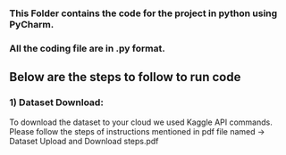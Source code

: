 ### This Folder contains the code for the project in python using PyCharm.
### All the coding file are in .py format.

## Below are the steps to follow to run code

### 1) Dataset Download:
To download the dataset to your cloud we used Kaggle API commands.
Please follow the steps of instructions mentioned in pdf file named -> Dataset Upload and Download steps.pdf
